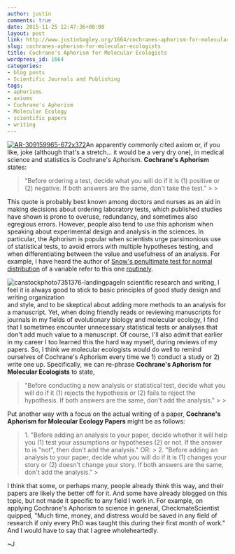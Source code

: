 ```yaml
---
author: justin
comments: true
date: 2015-11-25 12:47:36+00:00
layout: post
link: http://www.justinbagley.org/1664/cochranes-aphorism-for-molecular-ecologists
slug: cochranes-aphorism-for-molecular-ecologists
title: Cochrane's Aphorism for Molecular Ecologists
wordpress_id: 1664
categories:
- blog posts
- Scientific Journals and Publishing
tags:
- aphorisms
- axioms
- Cochrane's Aphorism
- Molecular Ecology
- scientific papers
- writing
---
```


[![AR-309159965-672x372](http://www.justinbagley.org/wp-content/uploads/2015/11/AR-309159965-672x372.jpg)](http://www.justinbagley.org/wp-content/uploads/2015/11/AR-309159965-672x372.jpg)An apparently commonly cited axiom or, if you like, joke (although that's a stretch... it would be a very dry one), in medical science and statistics is Cochrane's Aphorism. **Cochrane's Aphorism** states:

<blockquote>"Before ordering a test, decide what you will do if it is (1) positive or (2) negative. If both answers are the same, don't take the   
test."
> 
> </blockquote>

This quote is probably best known among doctors and nurses as an aid in making decisions about ordering laboratory tests, which published studies have shown is prone to overuse, redundancy, and sometimes also egregious errors. However, people also tend to use this aphorism when speaking about experimental design and analysis in the sciences. In particular, the Aphorism is popular when scientists urge parsimonious use of statistical tests, to avoid errors with multiple hypotheses testing, and when differentiating between the value and usefulness of an analysis. For example, I have heard the author of [Snow's penultimate test for normal distribution](http://www.inside-r.org/packages/cran/teachingdemos/docs/snowspenultimatenormalitytest) of a variable refer to this one [routinely](http://rgm3.lab.nig.ac.jp/RGM/R_rdfile?f=TeachingDemos/man/normtest.Rd&d=R_CC). 

![canstockphoto7351376-landingpage](http://www.justinbagley.org/wp-content/uploads/2015/11/canstockphoto7351376-landingpage.jpg)In scientific research and writing, I feel it is always good to stick to basic principles of good study design and writing organization   
and style, and to be skeptical about adding more methods to an analysis for a manuscript. Yet, when doing friendly reads or reviewing manuscripts for journals in my fields of evolutionary biology and molecular ecology, I find that I sometimes encounter unnecessary statistical tests or analyses that don't add much value to a manuscript. Of course, I'll also admit that earlier in my career I too learned this the hard way myself, during reviews of my papers. So, I think we molecular ecologists would do well to remind ourselves of Cochrane's Aphorism every time we 1) conduct a study or 2) write one up. Specifically, we can re-phrase **Cochrane's Aphorism for Molecular Ecologists** to state,

<blockquote>"Before conducting a new analysis or statistical test, decide what you will do if it (1) rejects the hypothesis or (2) fails to reject the hypothesis. If both answers are the same, don't add the analysis."
> 
> </blockquote>

Put another way with a focus on the actual writing of a paper, **Cochrane's Aphorism for Molecular Ecology Papers** might be as follows: 

<blockquote>  1. "Before adding an analysis to your paper, decide whether it will help you (1) test your assumptions or hypotheses (2) or not. If the answer to is "not", then don't add the analysis." OR:
>   2. "Before adding an analysis to your paper, decide what you will do if it is (1) changes your story or (2) doesn't change your story. If both answers are the same, don't add the analysis."
> </blockquote>

I think that some, or perhaps many, people already think this way, and their papers are likely the better off for it. And some have already blogged on this topic, but not made it specific to any field I work in. For example, on applying Cochrane's Aphorism to science in general, CheckmateScientist quipped, "Much time, money, and distress would be saved in any field of research if only every PhD was taught this during their first month of work." And I would have to say that I agree wholeheartedly.

~J

